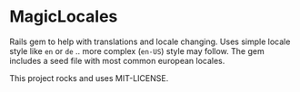 # MagicLocales

Rails gem to help with translations and locale changing. 
Uses simple locale style like `en` or `de` .. more complex (`en-US`) style may follow. 
The gem includes a seed file with most common european locales. 










This project rocks and uses MIT-LICENSE.